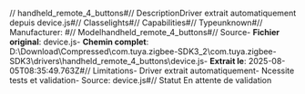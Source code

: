 // handheld_remote_4_buttons#// DescriptionDriver extrait automatiquement depuis device.js#// Classelights#// Capabilities#// Typeunknown#// Manufacturer: #// Modelhandheld_remote_4_buttons#// Source- **Fichier original**: device.js- **Chemin complet**: D:\Download\Compressed\com.tuya.zigbee-SDK3_2\com.tuya.zigbee-SDK3\drivers\handheld_remote_4_buttons\device.js- **Extrait le**: 2025-08-05T08:35:49.763Z#// Limitations- Driver extrait automatiquement- Ncessite tests et validation- Source: device.js#// Statut En attente de validation